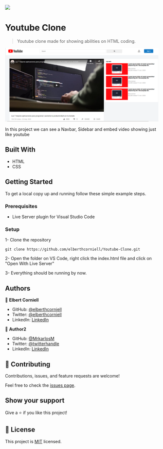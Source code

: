 **![](https://img.shields.io/badge/Microverse-blueviolet)**

# Youtube Clone

> Youtube clone made for showing abilities on HTML coding.

![screenshot](/src/images/capture.png)

In this project we can see a Navbar, Sidebar and embed video showing just like youtube

## Built With

- HTML
- CSS


## Getting Started


To get a local copy up and running follow these simple example steps.

### Prerequisites

- Live Server plugin for Visual Studio Code 

### Setup

1- Clone the repository
```
git clone https://github.com/elberthcorniell/Youtube-Clone.git
```

2- Open the folder on VS Code, right click the index.html file and click on "Open With Live Server"

3- Everything should be running by now. 


## Authors

👤 **Elbert Corniell**

- GitHub: [@elberthcorniell](https://github.com/elberthcorniell)
- Twitter: [@elberthcorniell](https://twitter.com/elberthcorniell)
- LinkedIn: [LinkedIn](https://www.linkedin.com/in/elbert-corniell-989183159/)

👤 **Author2**

- GitHub: [@MrkarlosM](https://github.com/MrkarlosM)
- Twitter: [@twitterhandle](https://twitter.com/twitterhandle)
- LinkedIn: [LinkedIn](https://linkedin.com/linkedinhandle)

## 🤝 Contributing

Contributions, issues, and feature requests are welcome!

Feel free to check the [issues page](issues/).

## Show your support

Give a ⭐️ if you like this project!


## 📝 License

This project is [MIT](lic.url) licensed.
